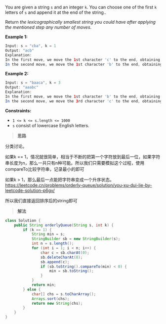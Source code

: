 You are given a string `s` and an integer `k`. You can choose one of the first `k` letters of `s` and append it at the end of the string..

Return *the lexicographically smallest string you could have after applying the mentioned step any number of moves*.

 

**Example 1:**

```java
Input: s = "cba", k = 1
Output: "acb"
Explanation: 
In the first move, we move the 1st character 'c' to the end, obtaining the string "bac".
In the second move, we move the 1st character 'b' to the end, obtaining the final result "acb".
```

**Example 2:**

```java
Input: s = "baaca", k = 3
Output: "aaabc"
Explanation: 
In the first move, we move the 1st character 'b' to the end, obtaining the string "aacab".
In the second move, we move the 3rd character 'c' to the end, obtaining the final result "aaabc".
```

 

**Constraints:**

- `1 <= k <= s.length <= 1000`
- `s` consist of lowercase English letters.



> **思路**

分类讨论。

如果k == 1，情况就很简单，相当于不断的把第一个字符放到最后一位，如果字符串长度为n，那么一共只有n种可能。所以我们只需要模拟这个过程，使用compareTo比较字符串，记录最小的即可

如果k > 1，那么最后一点能把字符串变成一个升序状态。https://leetcode.cn/problems/orderly-queue/solution/you-xu-dui-lie-by-leetcode-solution-p6gv/

所以我们直接返回排序后的string即可



> **解法**

```java
class Solution {
    public String orderlyQueue(String s, int k) {
        if (k == 1) {
            String min = s;
            StringBuilder sb = new StringBuilder(s);
            int n = s.length();
            for (int i = 1; i < n; i++) {
                char c = sb.charAt(0);
                sb.deleteCharAt(0);
                sb.append(c);
                if (sb.toString().compareTo(min) < 0) {
                    min = sb.toString();
                }
            }
            return min;
        } else {
            char[] chs = s.toCharArray();
            Arrays.sort(chs);
            return new String(chs);
        }
    }
}
```

